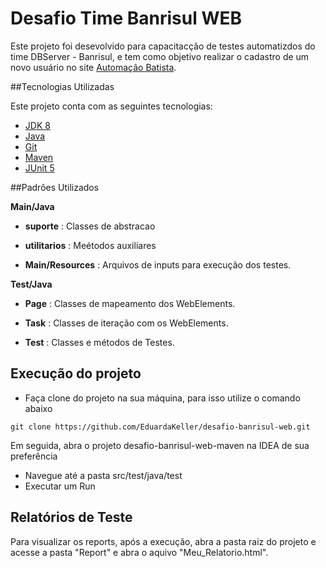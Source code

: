 # Desafio Time Banrisul WEB

Este projeto foi desevolvido para capacitacção de testes automatizdos do time DBServer - Banrisul, e tem como objetivo realizar o cadastro de um novo usuário no site [Automação Batista](https://automacaocombatista.herokuapp.com/home/index).

##Tecnologias Utilizadas

Este projeto conta com as seguintes tecnologias:  

- [JDK 8](https://www.oracle.com/br/java/technologies/javase/javase-jdk8-downloads.html)
- [Java](https://www.java.com/pt-BR/)
- [Git](https://git-scm.com)
- [Maven](https://maven.apache.org/download.cgi)
- [JUnit 5](https://junit.org/junit5/)

##Padrões Utilizados

**Main/Java**

- **suporte** : Classes de abstracao

- **utilitarios** :  Meétodos auxiliares 

- **Main/Resources** : Arquivos de inputs para execução dos testes.


**Test/Java**

- **Page** : Classes de mapeamento dos WebElements.

- **Task** : Classes de iteração com os WebElements.

- **Test** : Classes e métodos de Testes.


## Execução do projeto

* Faça clone do projeto na sua máquina, para isso utilize o comando abaixo

```
git clone https://github.com/EduardaKeller/desafio-banrisul-web.git
```
Em seguida, abra o projeto desafio-banrisul-web-maven na IDEA de sua preferência
- Navegue até a pasta src/test/java/test
- Executar um Run 

## Relatórios de Teste

Para visualizar os reports, após a execução, abra a pasta raiz do projeto e acesse a pasta "Report" e abra o aquivo "Meu_Relatorio.html".
